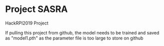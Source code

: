 # Project SASRA
HackRPI2019 Project

If pulling this project from github, the model needs to be trained and
saved as "model1.pth" as the parameter file is too large to store on github

